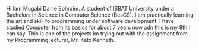 Hi Iam Mugabi Danie Ephraim.
A student of ISBAT University under a Bachelors in Science in Computer Science (BcsCS).
I am practically learning the art and skill fo programming under software development.
I have studied Computer from its basics for about 7 years now adn this is my 8th I can say.
This is one of the projects im trying out with the assignment from my Programming lecturer, Mr. Kato Kenneth.
